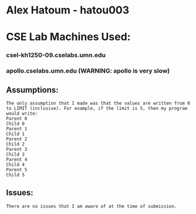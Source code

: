 # Alex Hatoum - hatou003
# CSE Lab Machines Used:
###    csel-kh1250-09.cselabs.umn.edu
###    apollo.cselabs.umn.edu (WARNING: apollo is very slow)

## Assumptions:
    The only assumption that I made was that the values are written from 0 to LIMIT (inclusive). For example, if the limit is 5, then my program would write:
    Parent 0
    Child 0
    Parent 1
    Child 1
    Parent 2
    Child 2
    Parent 3
    Child 3
    Parent 4
    Child 4
    Parent 5
    Child 5

## Issues:
    There are no issues that I am aware of at the time of submission.
